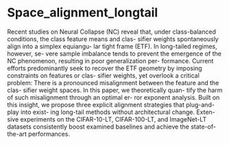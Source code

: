 # Space_alignment_longtail
Recent studies on Neural Collapse (NC) reveal that, under
class-balanced conditions, the class feature means and clas-
sifier weights spontaneously align into a simplex equiangu-
lar tight frame (ETF). In long-tailed regimes, however, se-
vere sample imbalance tends to prevent the emergence of
the NC phenomenon, resulting in poor generalization per-
formance. Current efforts predominantly seek to recover the
ETF geometry by imposing constraints on features or clas-
sifier weights, yet overlook a critical problem: There is a
pronounced misalignment between the feature and the clas-
sifier weight spaces. In this paper, we theoretically quan-
tify the harm of such misalignment through an optimal er-
ror exponent analysis. Built on this insight, we propose three
explicit alignment strategies that plug-and-play into exist-
ing long-tail methods without architectural change. Exten-
sive experiments on the CIFAR-10-LT, CIFAR-100-LT, and
ImageNet-LT datasets consistently boost examined baselines
and achieve the state-of-the-art performances.
